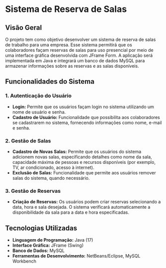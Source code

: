 # Sistema de Reserva de Salas

## Visão Geral

O projeto tem como objetivo desenvolver um sistema de reserva de salas de trabalho para uma empresa. Esse sistema permitirá que os colaboradores façam reservas de salas para uso presencial por meio de uma interface gráfica desenvolvida com JFrame Form. A aplicação será implementada em Java e integrará um banco de dados MySQL para armazenar informações sobre as reservas e as salas disponíveis.






## Funcionalidades do Sistema

### 1. Autenticação do Usuário
- **Login:** Permite que os usuários façam login no sistema utilizando um nome de usuário e senha.
- **Cadastro de Usuário:** Funcionalidade que possibilita aos colaboradores se cadastrarem no sistema, fornecendo informações como nome, e-mail e senha.

### 2. Gestão de Salas
- **Cadastro de Novas Salas:** Permite que os usuários do sistema adicionem novas salas, especificando detalhes como nome da sala, capacidade máxima de pessoas e recursos disponíveis (por exemplo, TV, ar condicionado, acesso à internet).
- **Exclusão de Salas:** Funcionalidade que permite aos usuários remover salas do sistema, quando necessário.

### 3. Gestão de Reservas
- **Criação de Reservas:** Os usuários podem criar reservas selecionando a data, hora e sala desejada. O sistema verificará automaticamente a disponibilidade da sala para a data e hora especificadas.

## Tecnologias Utilizadas
- **Linguagem de Programação:** Java (17)
- **Interface Gráfica:** JFrame (Swing)
- **Banco de Dados:** MySQL
- **Ferramentas de Desenvolvimento:** NetBeans/Eclipse, MySQL Workbench


